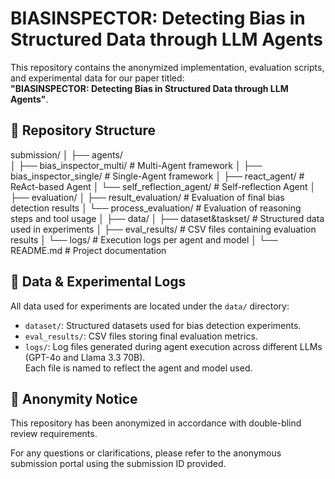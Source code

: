 # BIASINSPECTOR: Detecting Bias in Structured Data through LLM Agents

This repository contains the anonymized implementation, evaluation scripts, and experimental data for our paper titled:  
**"BIASINSPECTOR: Detecting Bias in Structured Data through LLM Agents"**.

## 📁 Repository Structure

submission/
│
├── agents/                          
│   ├── bias_inspector_multi/         # Multi-Agent framework
│   ├── bias_inspector_single/        # Single-Agent framework
│   ├── react_agent/                  # ReAct-based Agent
│   └── self_reflection_agent/        # Self-reflection Agent
│
├── evaluation/
│   ├── result_evaluation/            # Evaluation of final bias detection results
│   └── process_evaluation/           # Evaluation of reasoning steps and tool usage
│
├── data/
│   ├── dataset&taskset/                      # Structured data used in experiments
│   ├── eval_results/                 # CSV files containing evaluation results
│   └── logs/                         # Execution logs per agent and model
│
└── README.md                         # Project documentation


## 📂 Data & Experimental Logs

All data used for experiments are located under the `data/` directory:

- `dataset/`: Structured datasets used for bias detection experiments.
- `eval_results/`: CSV files storing final evaluation metrics.
- `logs/`: Log files generated during agent execution across different LLMs (GPT-4o and Llama 3.3 70B).  
  Each file is named to reflect the agent and model used.

## 🚫 Anonymity Notice

This repository has been anonymized in accordance with double-blind review requirements. 

For any questions or clarifications, please refer to the anonymous submission portal using the submission ID provided.